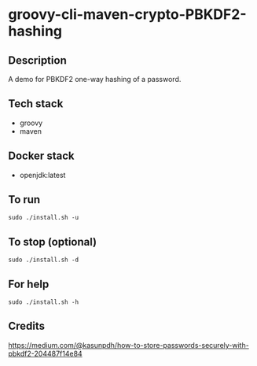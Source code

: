 # groovy-cli-maven-crypto-PBKDF2-hashing

## Description
A demo for PBKDF2 one-way hashing of
a password.

## Tech stack
- groovy
- maven

## Docker stack
- openjdk:latest

## To run
`sudo ./install.sh -u`

## To stop (optional)
`sudo ./install.sh -d`

## For help
`sudo ./install.sh -h`

## Credits
https://medium.com/@kasunpdh/how-to-store-passwords-securely-with-pbkdf2-204487f14e84
